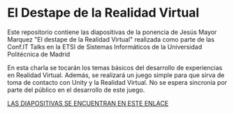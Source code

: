 # El Destape de la Realidad Virtual

Este repositorio contiene las diapositivas de la ponencia de Jesús Mayor Marquez "El destape de la Realidad Virtual" realizada como parte de las Conf.IT Talks en la ETSI de Sistemas Informáticos de la Universidad Politécnica de Madrid

En esta charla se tocarán los temas básicos del desarrollo de experiencias en Realidad Virtual. Además, se realizará un juego simple para que sirva de toma de contacto con Unity y la Realidad Virtual. No se espera sincronía por parte del público en el desarrollo de este juego.



[LAS DIAPOSITIVAS SE ENCUENTRAN EN ESTE ENLACE](https://docs.google.com/presentation/d/1LJEW64CPyALDvDc52rzDi_dQHaOJxt0Z/edit?usp=sharing&ouid=101420564509013184486&rtpof=true&sd=true)
